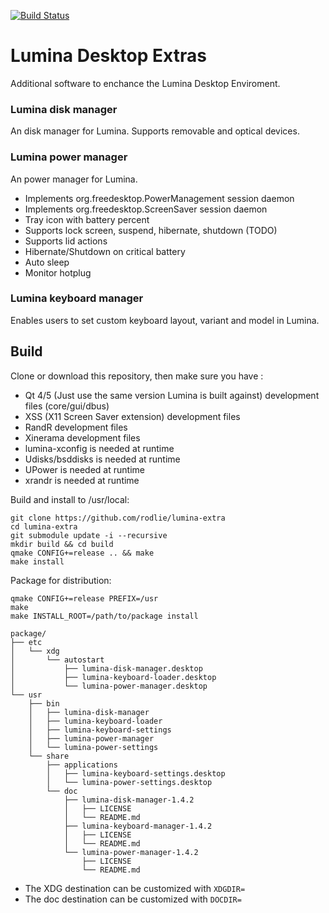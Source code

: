 [![Build Status](https://travis-ci.org/rodlie/lumina-extra.svg?branch=master)](https://travis-ci.org/rodlie/lumina-extra)

# Lumina Desktop Extras

Additional software to enchance the Lumina Desktop Enviroment.

### Lumina disk manager

An disk manager for Lumina. Supports removable and optical devices.

### Lumina power manager

An power manager for Lumina.

 * Implements org.freedesktop.PowerManagement session daemon
 * Implements org.freedesktop.ScreenSaver session daemon
 * Tray icon with battery percent
 * Supports lock screen, suspend, hibernate, shutdown (TODO)
 * Supports lid actions
 * Hibernate/Shutdown on critical battery
 * Auto sleep
 * Monitor hotplug

### Lumina keyboard manager

Enables users to set custom keyboard layout, variant and model in Lumina.

## Build

Clone or download this repository, then make sure you have :
 * Qt 4/5 (Just use the same version Lumina is built against) development files (core/gui/dbus)
 * XSS (X11 Screen Saver extension) development files
 * RandR development files
 * Xinerama development files
 * lumina-xconfig is needed at runtime
 * Udisks/bsddisks is needed at runtime
 * UPower is needed at runtime
 * xrandr is needed at runtime

Build and install to /usr/local:

```
git clone https://github.com/rodlie/lumina-extra
cd lumina-extra
git submodule update -i --recursive
mkdir build && cd build
qmake CONFIG+=release .. && make
make install
```

Package for distribution:

```
qmake CONFIG+=release PREFIX=/usr
make
make INSTALL_ROOT=/path/to/package install
```
```
package/
├── etc
│   └── xdg
│       └── autostart
│           ├── lumina-disk-manager.desktop
│           ├── lumina-keyboard-loader.desktop
│           └── lumina-power-manager.desktop
└── usr
    ├── bin
    │   ├── lumina-disk-manager
    │   ├── lumina-keyboard-loader
    │   ├── lumina-keyboard-settings
    │   ├── lumina-power-manager
    │   └── lumina-power-settings
    └── share
        ├── applications
        │   ├── lumina-keyboard-settings.desktop
        │   └── lumina-power-settings.desktop
        └── doc
            ├── lumina-disk-manager-1.4.2
            │   ├── LICENSE
            │   └── README.md
            ├── lumina-keyboard-manager-1.4.2
            │   ├── LICENSE
            │   └── README.md
            └── lumina-power-manager-1.4.2
                ├── LICENSE
                └── README.md
```
 * The XDG destination can be customized with ``XDGDIR=``
 * The doc destination can be customized with ``DOCDIR=``
